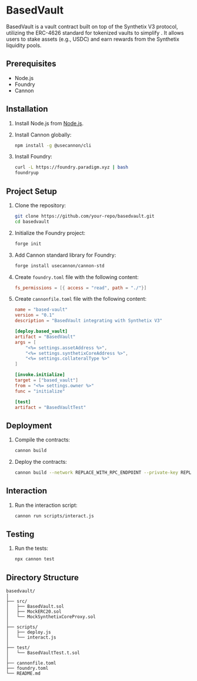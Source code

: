# BasedVault

BasedVault is a vault contract built on top of the Synthetix V3 protocol, utilizing the ERC-4626 standard for tokenized vaults to simplify . It allows users to stake assets (e.g., USDC) and earn rewards from the Synthetix liquidity pools.

## Prerequisites

- Node.js
- Foundry
- Cannon

## Installation

1. Install Node.js from [Node.js](https://nodejs.org/).

2. Install Cannon globally:
    ```sh
    npm install -g @usecannon/cli
    ```
    
3. Install Foundry:
    ```sh
    curl -L https://foundry.paradigm.xyz | bash
    foundryup
    ```

## Project Setup

1. Clone the repository:
    ```sh
    git clone https://github.com/your-repo/basedvault.git
    cd basedvault
    ```

2. Initialize the Foundry project:
    ```sh
    forge init
    ```

3. Add Cannon standard library for Foundry:
    ```sh
    forge install usecannon/cannon-std
    ```

4. Create `foundry.toml` file with the following content:
    ```toml
    fs_permissions = [{ access = "read", path = "./"}]
    ```

5. Create `cannonfile.toml` file with the following content:
    ```toml
    name = "based-vault"
    version = "0.1"
    description = "BasedVault integrating with Synthetix V3"

    [deploy.based_vault]
    artifact = "BasedVault"
    args = [
        "<%= settings.assetAddress %>",
        "<%= settings.synthetixCoreAddress %>",
        "<%= settings.collateralType %>"
    ]

    [invoke.initialize]
    target = ["based_vault"]
    from = "<%= settings.owner %>"
    func = "initialize"

    [test]
    artifact = "BasedVaultTest"
    ```

## Deployment

1. Compile the contracts:
    ```sh
    cannon build
    ```

2. Deploy the contracts:
    ```sh
    cannon build --network REPLACE_WITH_RPC_ENDPOINT --private-key REPLACE_WITH_KEY_THAT_HAS_GAS_TOKENS
    ```

## Interaction

1. Run the interaction script:
    ```sh
    cannon run scripts/interact.js
    ```

## Testing

1. Run the tests:
    ```sh
    npx cannon test
    ```

## Directory Structure

```
basedvault/
│
├── src/
│   ├── BasedVault.sol
│   ├── MockERC20.sol
│   └── MockSynthetixCoreProxy.sol
│
├── scripts/
│   ├── deploy.js
│   └── interact.js
│
├── test/
│   └── BasedVaultTest.t.sol
│
├── cannonfile.toml
├── foundry.toml
└── README.md
```
